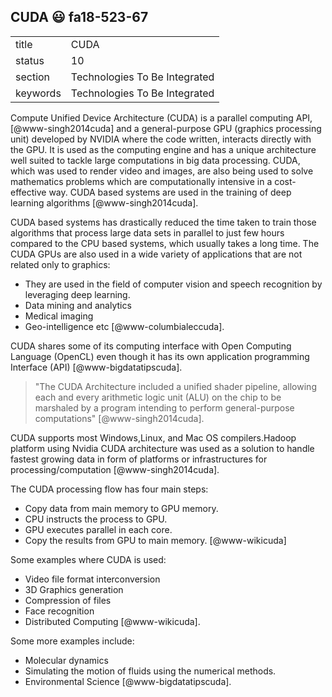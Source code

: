 ## CUDA :smiley: fa18-523-67


|          |                               |
| -------- | ----------------------------- |
| title    | CUDA                          | 
| status   | 10                            |
| section  | Technologies To Be Integrated |
| keywords | Technologies To Be Integrated |



Compute Unified Device Architecture (CUDA) is a parallel computing API, 
[@www-singh2014cuda] and a general-purpose GPU 
(graphics processing unit) developed by NVIDIA where the code written, interacts
directly with the GPU. It is used as the computing engine and has a unique 
architecture well suited to tackle large computations in big data processing.
CUDA, which was used to render video and images, are also being used to solve
mathematics problems which are computationally intensive in a cost-effective way.
CUDA based systems are used in the training of deep learning algorithms [@www-singh2014cuda].

CUDA based systems has drastically reduced the time taken to train those
algorithms that process large data sets in parallel to just few hours compared
to the CPU based systems, which usually takes a long time. The CUDA GPUs are also
used in a wide variety of applications that are not related only to graphics:

-	They are used in the field of computer vision and speech recognition by 
  leveraging deep learning. 
-	Data mining and analytics
-	Medical imaging
-	Geo-intelligence etc [@www-columbialeccuda].

CUDA shares some of its computing interface with Open Computing
Language (OpenCL) even though it has its own application programming
Interface (API) [@www-bigdatatipscuda].

> "The CUDA Architecture included a unified shader pipeline, allowing each and
every arithmetic logic unit (ALU) on the chip to be marshaled by a program 
intending to perform general-purpose computations" [@www-singh2014cuda].

CUDA supports most Windows,Linux, and Mac OS compilers.Hadoop platform 
using Nvidia CUDA architecture was used as a solution to handle fastest
growing data in form of platforms or infrastructures for processing/computation
[@www-singh2014cuda].

The CUDA processing flow has four main steps:

-	Copy data from main memory to GPU memory.
-	CPU instructs the process to GPU.
-	GPU executes parallel in each core. 
-	Copy the results from GPU to main memory.
[@www-wikicuda]

Some examples where CUDA is used:

- Video file format interconversion
- 3D Graphics generation
- Compression of files
- Face recognition
- Distributed Computing 
[@www-wikicuda].

Some more examples include:

-	Molecular dynamics
-	Simulating the motion of fluids using the numerical methods.
-	Environmental Science 
[@www-bigdatatipscuda].


    

